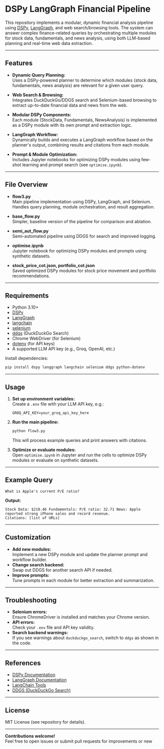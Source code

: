# DSPy LangGraph Financial Pipeline

This repository implements a modular, dynamic financial analysis pipeline using [DSPy](https://github.com/stanfordnlp/dspy), [LangGraph](https://github.com/langchain-ai/langgraph), and web search/browsing tools. The system can answer complex finance-related queries by orchestrating multiple modules for stock data, fundamentals, and news analysis, using both LLM-based planning and real-time web data extraction.

---

## Features

- **Dynamic Query Planning:**  
  Uses a DSPy-powered planner to determine which modules (stock data, fundamentals, news analysis) are relevant for a given user query.

- **Web Search & Browsing:**  
  Integrates DuckDuckGo/DDGS search and Selenium-based browsing to extract up-to-date financial data and news from the web.

- **Modular DSPy Components:**  
  Each module (StockData, Fundamentals, NewsAnalysis) is implemented as a DSPy module with its own prompt and extraction logic.

- **LangGraph Workflow:**  
  Dynamically builds and executes a LangGraph workflow based on the planner's output, combining results and citations from each module.

- **Prompt & Module Optimization:**  
  Includes Jupyter notebooks for optimizing DSPy modules using few-shot learning and prompt search (see `optimise.ipynb`).

---

## File Overview

- **flow3.py**  
  Main pipeline implementation using DSPy, LangGraph, and Selenium. Handles query planning, module orchestration, and result aggregation.

- **base_flow.py**  
  Simpler, baseline version of the pipeline for comparison and ablation.

- **semi_aut_flow.py**  
  Semi-automated pipeline using DDGS for search and improved logging.

- **optimise.ipynb**  
  Jupyter notebook for optimizing DSPy modules and prompts using synthetic datasets.

- **stock_price_cot.json, portfolio_cot.json**  
  Saved optimized DSPy modules for stock price movement and portfolio recommendations.

---

## Requirements

- Python 3.10+
- [DSPy](https://github.com/stanfordnlp/dspy)
- [LangGraph](https://github.com/langchain-ai/langgraph)
- [langchain](https://github.com/langchain-ai/langchain)
- [selenium](https://pypi.org/project/selenium/)
- [ddgs](https://pypi.org/project/ddgs/) (DuckDuckGo Search)
- Chrome WebDriver (for Selenium)
- [dotenv](https://pypi.org/project/python-dotenv/) (for API keys)
- A supported LLM API key (e.g., Groq, OpenAI, etc.)

Install dependencies:
```sh
pip install dspy langgraph langchain selenium ddgs python-dotenv
```

---

## Usage

1. **Set up environment variables:**  
   Create a `.env` file with your LLM API key, e.g.:
   ```
   GROQ_API_KEY=your_groq_api_key_here
   ```

2. **Run the main pipeline:**  
   ```sh
   python flow3.py
   ```
   This will process example queries and print answers with citations.

3. **Optimize or evaluate modules:**  
   Open `optimise.ipynb` in Jupyter and run the cells to optimize DSPy modules or evaluate on synthetic datasets.

---

## Example Query

```
What is Apple's current P/E ratio?
```

**Output:**
```
Stock Data: $210.46 Fundamentals: P/E ratio: 32.71 News: Apple reported strong iPhone sales and record revenue.
Citations: [list of URLs]
```

---

## Customization

- **Add new modules:**  
  Implement a new DSPy module and update the planner prompt and workflow builder.
- **Change search backend:**  
  Swap out DDGS for another search API if needed.
- **Improve prompts:**  
  Tune prompts in each module for better extraction and summarization.

---

## Troubleshooting

- **Selenium errors:**  
  Ensure ChromeDriver is installed and matches your Chrome version.
- **API errors:**  
  Check your `.env` file and API key validity.
- **Search backend warnings:**  
  If you see warnings about `duckduckgo_search`, switch to `ddgs` as shown in the code.

---

## References

- [DSPy Documentation](https://stanfordnlp.github.io/dspy/)
- [LangGraph Documentation](https://langchain-ai.github.io/langgraph/)
- [LangChain Tools](https://python.langchain.com/docs/integrations/tools/)
- [DDGS (DuckDuckGo Search)](https://pypi.org/project/ddgs/)

---

## License

MIT License (see repository for details).

---

**Contributions welcome!**  
Feel free to open issues or submit pull requests for improvements or new

